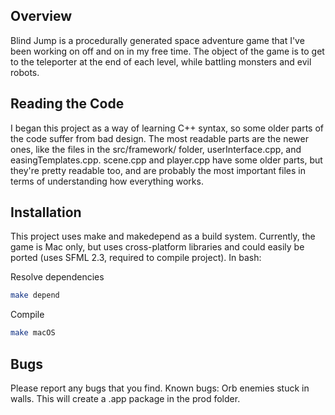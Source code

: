 ## Overview

Blind Jump is a procedurally generated space adventure game that I've been working on off and on in my free time. The object of the game is to get to the teleporter at the end of each level, while battling monsters and evil robots.

## Reading the Code

I began this project as a way of learning C++ syntax, so some older parts of the code suffer from bad design. The most readable parts are the newer ones, like the files in the src/framework/ folder, userInterface.cpp, and easingTemplates.cpp. scene.cpp and player.cpp have some older parts, but they're pretty readable too, and are probably the most important files in terms of understanding how everything works. 

## Installation

This project uses make and makedepend as a build system. Currently, the game is Mac only, but uses cross-platform libraries and could easily be ported (uses SFML 2.3, required to compile project). In bash:

Resolve dependencies
```bash
make depend
```

Compile
```bash
make macOS
```

## Bugs

Please report any bugs that you find.
Known bugs: Orb enemies stuck in walls.
This will create a .app package in the prod folder.
